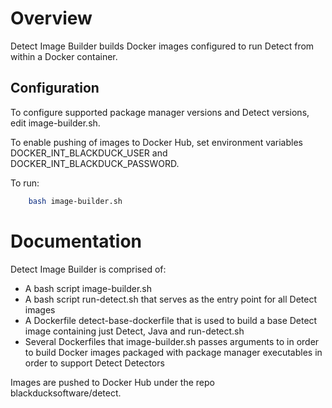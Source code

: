 # Overview

Detect Image Builder builds Docker images configured to run Detect from within a Docker container.

## Configuration

To configure supported package manager versions and Detect versions, edit image-builder.sh.

To enable pushing of images to Docker Hub, set environment variables DOCKER_INT_BLACKDUCK_USER and DOCKER_INT_BLACKDUCK_PASSWORD.

To run:
```bash
    bash image-builder.sh
```

# Documentation

Detect Image Builder is comprised of:
 - A bash script image-builder.sh
 - A bash script run-detect.sh that serves as the entry point for all Detect images
 - A Dockerfile detect-base-dockerfile that is used to build a base Detect image containing just Detect, Java and run-detect.sh
 - Several Dockerfiles that image-builder.sh passes arguments to in order to build Docker images packaged with package manager executables in order to support Detect Detectors

 
 Images are pushed to Docker Hub under the repo blackducksoftware/detect.
    